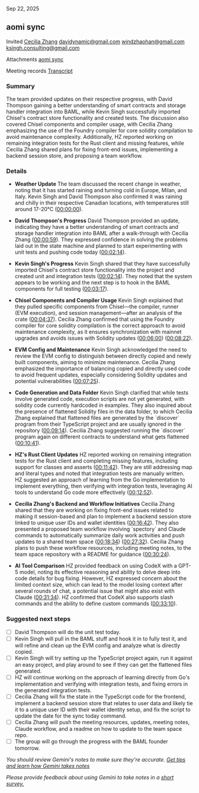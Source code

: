 Sep 22, 2025

## aomi sync

Invited [Cecilia Zhang](mailto:cecilia@foameo.ai) [davidynamic@gmail.com](mailto:davidynamic@gmail.com) [windzhaohan@gmail.com](mailto:windzhaohan@gmail.com) [ksingh.consulting@gmail.com](mailto:ksingh.consulting@gmail.com)

Attachments [aomi sync](https://www.google.com/calendar/event?eid=NTdndDljbWdwNDBvcTd0NHUwaXRrNWFqY2pfMjAyNTA5MjJUMTUwMDAwWiBjZWNpbGlhQGZvYW1lby5haQ) 

Meeting records [Transcript](?tab=t.ixv417r9s9u4) 

### Summary

The team provided updates on their respective progress, with David Thompson gaining a better understanding of smart contracts and storage handler integration into BAML, while Kevin Singh successfully imported Chisel's contract store functionality and created tests. The discussion also covered Chisel components and compiler usage, with Cecilia Zhang emphasizing the use of the Foundry compiler for core solidity compilation to avoid maintenance complexity. Additionally, HZ reported working on remaining integration tests for the Rust client and missing features, while Cecilia Zhang shared plans for fixing front-end issues, implementing a backend session store, and proposing a team workflow.

### Details

* **Weather Update** The team discussed the recent change in weather, noting that it has started raining and turning cold in Europe, Milan, and Italy. Kevin Singh and David Thompson also confirmed it was raining and chilly in their respective Canadian locations, with temperatures still around 17-20°C ([00:00:00](?tab=t.ixv417r9s9u4#heading=h.9i7034seiv88)).

* **David Thompson's Progress** David Thompson provided an update, indicating they have a better understanding of smart contracts and storage handler integration into BAML after a walk-through with Cecilia Zhang ([00:00:59](?tab=t.ixv417r9s9u4#heading=h.7k9ixkhs5ndl)). They expressed confidence in solving the problems laid out in the state machine and planned to start experimenting with unit tests and pushing code today ([00:02:14](?tab=t.ixv417r9s9u4#heading=h.r5t6sf4ynp03)).

* **Kevin Singh's Progress** Kevin Singh shared that they have successfully imported Chisel's contract store functionality into the project and created unit and integration tests ([00:02:14](?tab=t.ixv417r9s9u4#heading=h.r5t6sf4ynp03)). They noted that the system appears to be working and the next step is to hook in the BAML components for full testing ([00:03:17](?tab=t.ixv417r9s9u4#heading=h.aia00dfkwctd)).

* **Chisel Components and Compiler Usage** Kevin Singh explained that they pulled specific components from Chisel—the compiler, runner (EVM execution), and session management—after an analysis of the crate ([00:04:37](?tab=t.ixv417r9s9u4#heading=h.1i630edmzbbh)). Cecilia Zhang confirmed that using the Foundry compiler for core solidity compilation is the correct approach to avoid maintenance complexity, as it ensures synchronization with mainnet upgrades and avoids issues with Solidity updates ([00:06:00](?tab=t.ixv417r9s9u4#heading=h.ivq7q7w1vlmh)) ([00:08:22](?tab=t.ixv417r9s9u4#heading=h.2sp4usjd2kpc)).

* **EVM Config and Maintenance** Kevin Singh acknowledged the need to review the EVM config to distinguish between directly copied and newly built components, aiming to minimize maintenance. Cecilia Zhang emphasized the importance of balancing copied and directly used code to avoid frequent updates, especially considering Solidity updates and potential vulnerabilities ([00:07:25](?tab=t.ixv417r9s9u4#heading=h.pg8aulq421xg)).

* **Code Generation and Data Folder** Kevin Singh clarified that while tests involve generated code, execution scripts are not yet generated, with solidity code currently hardcoded in examples. They also inquired about the presence of flattened Solidity files in the data folder, to which Cecilia Zhang explained that flattened files are generated by the \`discover\` program from their TypeScript project and are usually ignored in the repository ([00:09:14](?tab=t.ixv417r9s9u4#heading=h.bp4nualjhgb)). Cecilia Zhang suggested running the \`discover\` program again on different contracts to understand what gets flattened ([00:10:41](?tab=t.ixv417r9s9u4#heading=h.7asqpwgrlkw2)).

* **HZ's Rust Client Updates** HZ reported working on remaining integration tests for the Rust client and completing missing features, including support for classes and asserts ([00:11:42](?tab=t.ixv417r9s9u4#heading=h.tew0fh5q1a9f)). They are still addressing map and literal types and noted that integration tests are manually written. HZ suggested an approach of learning from the Go implementation to implement everything, then verifying with integration tests, leveraging AI tools to understand Go code more effectively ([00:12:52](?tab=t.ixv417r9s9u4#heading=h.tbo7xhcmdx04)).

* **Cecilia Zhang's Backend and Workflow Initiatives** Cecilia Zhang shared that they are working on fixing front-end issues related to making it session-based and plan to implement a backend session store linked to unique user IDs and wallet identities ([00:16:42](?tab=t.ixv417r9s9u4#heading=h.bng7b69ll3nj)). They also presented a proposed team workflow involving \`spectory\` and Claude commands to automatically summarize daily work activities and push updates to a shared team space ([00:18:34](?tab=t.ixv417r9s9u4#heading=h.47jnarouo3ux)) ([00:27:32](?tab=t.ixv417r9s9u4#heading=h.d85ncb7q96js)). Cecilia Zhang plans to push these workflow resources, including meeting notes, to the team space repository with a README for guidance ([00:30:24](?tab=t.ixv417r9s9u4#heading=h.mmwi1oxy5b4b)).

* **AI Tool Comparison** HZ provided feedback on using CodeX with a GPT-5 model, noting its effective reasoning and ability to delve deep into code details for bug fixing. However, HZ expressed concern about the limited context size, which can lead to the model losing context after several rounds of chat, a potential issue that might also exist with Claude ([00:31:34](?tab=t.ixv417r9s9u4#heading=h.vw5r7sm93o8e)). HZ confirmed that CodeX also supports slash commands and the ability to define custom commands ([00:33:10](?tab=t.ixv417r9s9u4#heading=h.p269e7r8sp9m)).

### Suggested next steps

- [ ] David Thompson will do the unit test today.  
- [ ] Kevin Singh will pull in the BAML stuff and hook it in to fully test it, and will refine and clean up the EVM config and analyze what is directly copied.  
- [ ] Kevin Singh will try setting up the TypeScript project again, run it against an easy project, and play around to see if they can get the flattened files generated.  
- [ ] HZ will continue working on the approach of learning directly from Go's implementation and verifying with integration tests, and fixing errors in the generated integration tests.  
- [ ] Cecilia Zhang will fix the state in the TypeScript code for the frontend, implement a backend session store that relates to user data and likely tie it to a unique user ID with their wallet identity setup, and fix the script to update the date for the sync today command.  
- [ ] Cecilia Zhang will push the meeting resources, updates, meeting notes, Claude workflow, and a readme on how to update to the team space repo.  
- [ ] The group will go through the progress with the BAML founder tomorrow.

*You should review Gemini's notes to make sure they're accurate. [Get tips and learn how Gemini takes notes](https://support.google.com/meet/answer/14754931)*

*Please provide feedback about using Gemini to take notes in a [short survey.](https://google.qualtrics.com/jfe/form/SV_9vK3UZEaIQKKE7A?confid=_x2J9UMiNc-fBn4FGoh1DxIQOAIIigIgABgBCA&detailid=unspecified)*